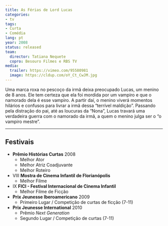 ```yaml
---
title: As Férias de Lord Lucas
categories:
- tv
tags:
- Curta
- Comédia
lang: pt
year: 2008
status: released
team:
  director: Tatiana Nequete
  copro: Besouro Filmes e RBS TV
media:
  trailer: https://vimeo.com/95580981
  image: https://cldup.com/oY_Ct_CwJM.jpg
---
```


Uma marca roxa no pescoço da irmã deixa preocupado Lucas, um menino de 8 anos. Ele tem certeza que ela foi mordida por um vampiro e que o namorado dela é esse vampiro. A partir daí, o menino viverá momentos hilários e confusos para livrar a irmã dessa “terrível maldição”. Passando pela distração do pai, até as loucuras da “Nona”, Lucas travará uma verdadeira guerra com o namorado da irmã, a quem o menino julga ser o “o vampiro mestre”.

---

## Festivais

* **Prêmio Histórias Curtas** 2008
  * Melhor Ator
  * Melhor Atriz Coadjuvante
  * Melhor Roteiro
* VIII **Mostra de Cinema Infantil de Florianópolis**
  * Melhor Filme
* IX **FICI - Festival Internacional de Cinema Infantil**
  * Melhor Filme de Ficção
* **Prix Jeunesse Iberoamericano** 2009
  * Primeiro Lugar / Competição de curtas de ficção (7-11)
* **Prix Jeunesse International** 2010
  * Prêmio _Next Generation_
  * Segundo Lugar / Competição de curtas (7-11)
